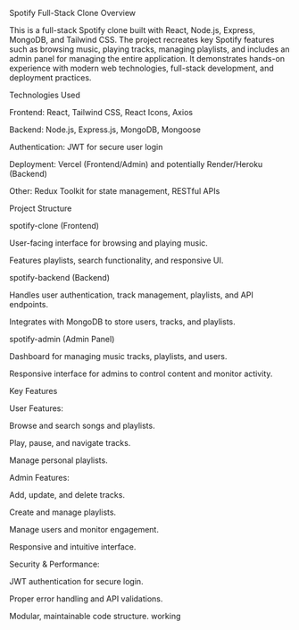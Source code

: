 Spotify Full-Stack Clone
Overview

This is a full-stack Spotify clone built with React, Node.js, Express, MongoDB, and Tailwind CSS. The project recreates key Spotify features such as browsing music, playing tracks, managing playlists, and includes an admin panel for managing the entire application. It demonstrates hands-on experience with modern web technologies, full-stack development, and deployment practices.

Technologies Used

Frontend: React, Tailwind CSS, React Icons, Axios

Backend: Node.js, Express.js, MongoDB, Mongoose

Authentication: JWT for secure user login

Deployment: Vercel (Frontend/Admin) and potentially Render/Heroku (Backend)

Other: Redux Toolkit for state management, RESTful APIs

Project Structure

spotify-clone (Frontend)

User-facing interface for browsing and playing music.

Features playlists, search functionality, and responsive UI.

spotify-backend (Backend)

Handles user authentication, track management, playlists, and API endpoints.

Integrates with MongoDB to store users, tracks, and playlists.

spotify-admin (Admin Panel)

Dashboard for managing music tracks, playlists, and users.

Responsive interface for admins to control content and monitor activity.

Key Features

User Features:

Browse and search songs and playlists.

Play, pause, and navigate tracks.

Manage personal playlists.

Admin Features:

Add, update, and delete tracks.

Create and manage playlists.

Manage users and monitor engagement.

Responsive and intuitive interface.

Security & Performance:

JWT authentication for secure login.

Proper error handling and API validations.

Modular, maintainable code structure.
working
